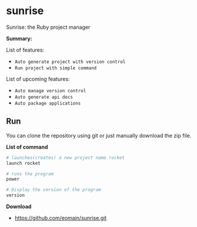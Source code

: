# sunrise
Sunrise: the Ruby project manager

**Summary:**

List of features:
- `Auto generate project with version control`
- `Run project with simple command`

List of upcoming features:
- `Auto manage version control`
- `Auto generate api docs`
- `Auto package applications`

## Run
You can clone the repository using git or just manually download the zip file.

**List of command**
```bash
# launches(creates) a new project name rocket
launch rocket

# runs the program
power

# Display the version of the program
version
```
**Download**

- https://github.com/eomain/sunrise.git
